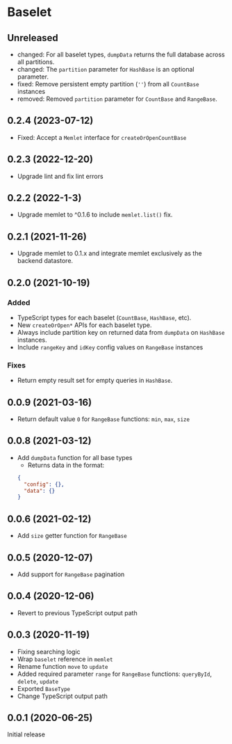 # Baselet

## Unreleased

- changed: For all baselet types, `dumpData` returns the full database across all partitions.
- changed: The `partition` parameter for `HashBase` is an optional parameter.
- fixed: Remove persistent empty partition (`''`) from all `CountBase` instances
- removed: Removed `partition` parameter for `CountBase` and `RangeBase`.

## 0.2.4 (2023-07-12)

- Fixed: Accept a `Memlet` interface for `createOrOpenCountBase`

## 0.2.3 (2022-12-20)

- Upgrade lint and fix lint errors

## 0.2.2 (2022-1-3)

- Upgrade memlet to ^0.1.6 to include `memlet.list()` fix.

## 0.2.1 (2021-11-26)

- Upgrade memlet to 0.1.x and integrate memlet exclusively as the backend datastore.

## 0.2.0 (2021-10-19)

### Added

- TypeScript types for each baselet (`CountBase`, `HashBase`, etc).
- New `createOrOpen*` APIs for each baselet type.
- Always include partition key on returned data from `dumpData` on `HashBase` instances.
- Include `rangeKey` and `idKey` config values on `RangeBase` instances

### Fixes

- Return empty result set for empty queries in `HashBase`.

## 0.0.9 (2021-03-16)

- Return default value `0` for `RangeBase` functions: `min`, `max`, `size`

## 0.0.8 (2021-03-12)

- Add `dumpData` function for all base types
  - Returns data in the format:
  ```json
  {
    "config": {},
    "data": {}
  }
  ```

## 0.0.6 (2021-02-12)

- Add `size` getter function for `RangeBase`

## 0.0.5 (2020-12-07)

- Add support for `RangeBase` pagination

## 0.0.4 (2020-12-06)

- Revert to previous TypeScript output path

## 0.0.3 (2020-11-19)

- Fixing searching logic
- Wrap `baselet` reference in `memlet`
- Rename function `move` to `update`
- Added required parameter `range` for `RangeBase` functions: `queryById`, `delete`, `update`
- Exported `BaseType`
- Change TypeScript output path

## 0.0.1 (2020-06-25)

Initial release
